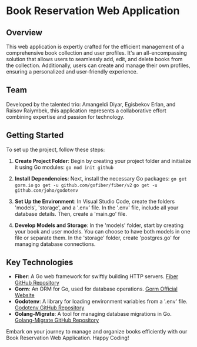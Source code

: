 # Book Reservation Web Application

## Overview
This web application is expertly crafted for the efficient management of a comprehensive book collection and user profiles. It's an all-encompassing solution that allows users to seamlessly add, edit, and delete books from the collection. Additionally, users can create and manage their own profiles, ensuring a personalized and user-friendly experience.

## Team
Developed by the talented trio: Amangeldi Diyar, Egisbekov Erlan, and Raisov Raiymbek, this application represents a collaborative effort combining expertise and passion for technology.

## Getting Started
To set up the project, follow these steps:

1. **Create Project Folder**: Begin by creating your project folder and initialize it using Go modules:
`go mod init github`
2. **Install Dependencies**: Next, install the necessary Go packages:
`go get gorm.io`
`go get -u github.com/gofiber/fiber/v2`
`go get -u github.com/joho/godotenv`

3. **Set Up the Environment**: In Visual Studio Code, create the folders 'models', 'storage', and a '.env' file. In the '.env' file, include all your database details. Then, create a 'main.go' file.
4. **Develop Models and Storage**: In the 'models' folder, start by creating your book and user models. You can choose to have both models in one file or separate them. In the 'storage' folder, create 'postgres.go' for managing database connections.

## Key Technologies
- **Fiber**: A Go web framework for swiftly building HTTP servers. [Fiber GitHub Repository](https://github.com/gofiber/fiber)
- **Gorm**: An ORM for Go, used for database operations. [Gorm Official Website](https://gorm.io/)
- **Godotenv**: A library for loading environment variables from a '.env' file. [Godotenv GitHub Repository](https://github.com/joho/godotenv)
- **Golang-Migrate**: A tool for managing database migrations in Go. [Golang-Migrate GitHub Repository](https://github.com/golang-migrate/migrate)

Embark on your journey to manage and organize books efficiently with our Book Reservation Web Application. Happy Coding!
